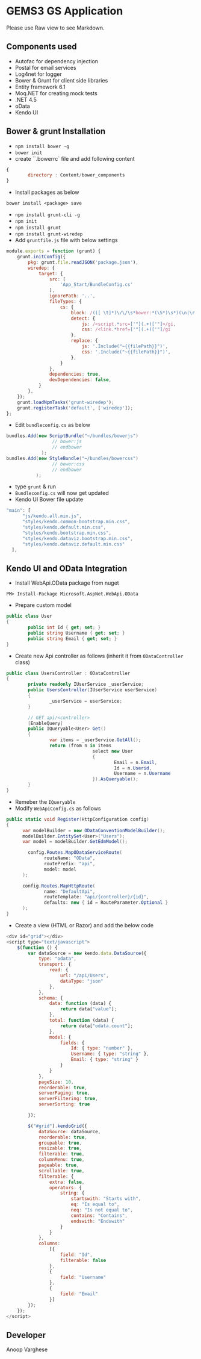 GEMS3 GS Application
=============

Please use Raw view to see Markdown.

Components used
-------

* Autofac for dependency injection
* Postal for email services
* Log4net for logger
* Bower & Grunt for client side libraries
* Entity framework 6.1
* Moq.NET for creating mock tests
* .NET 4.5
* oData
* Kendo UI


Bower & grunt Installation
-------
* `npm install bower -g`
* `bower init`
* create ``.bowerrc` file and add following content
```javascript
{
		directory : Content/bower_components
}
```
* Install packages as below
```
bower install <package> save
```
* `npm install grunt-cli -g`
* `npm init`
* `npm install grunt`
* `npm install grunt-wiredep`
* Add `gruntfile.js` file with below settings
```javascript
module.exports = function (grunt) {
    grunt.initConfig({
        pkg: grunt.file.readJSON('package.json'),
        wiredep: {
            target: {
                src: [
                    'App_Start/BundleConfig.cs'
                ],
                ignorePath: '..',
                fileTypes: {
                    cs: {
                        block: /(([ \t]*)\/\/\s*bower:*(\S*)\s*)(\n|\r|.)*?(\/\/\s*endbower\s*)/gi,
                        detect: {
                            js: /<script.*src=['"](.+)['"]>/gi,
                            css: /<link.*href=['"](.+)['"]/gi
                        },
                        replace: {
                            js: '.Include("~{{filePath}}")',
                            css: '.Include("~{{filePath}}")',
                        },
                    }
                },
                dependencies: true,
                devDependencies: false,
            }
        },
    });
    grunt.loadNpmTasks('grunt-wiredep');
    grunt.registerTask('default', ['wiredep']);
};
```
* Edit `bundleconfig.cs` as below
```csharp
bundles.Add(new ScriptBundle("~/bundles/bowerjs")
	             // bower:js
	             // endbower
	         );
bundles.Add(new StyleBundle("~/bundles/bowercss")
	             // bower:css
	             // endbower
           );
```
* type `grunt` & run
* `Bundleconfig.cs` will now get updated
* Kendo UI Bower file update
```javascript
"main": [
      "js/kendo.all.min.js",
      "styles/kendo.common-bootstrap.min.css",
      "styles/kendo.default.min.css",
      "styles/kendo.bootstrap.min.css",
      "styles/kendo.dataviz.bootstrap.min.css",
      "styles/kendo.dataviz.default.min.css"
  ],
```

Kendo UI and OData Integration
-------

* Install WebApi.OData package from nuget
```
PM> Install-Package Microsoft.AspNet.WebApi.OData
```
* Prepare custom model
```csharp
public class User
{
		public int Id { get; set; }
		public string Username { get; set; }
		public string Email { get; set; }
}
```
* Create new Api controller as follows (inherit it from `ODataController` class)
```csharp
public class UsersController : ODataController
{
		private readonly IUserService _userService;
		public UsersController(IUserService userService)
		{
				_userService = userService;
		}

		// GET api/<controller>
		[EnableQuery]
		public IQueryable<User> Get()
		{
				var items = _userService.GetAll();
				return (from n in items
								select new User
								{
										Email = n.Email,
										Id = n.Userid,
										Username = n.Username
								}).AsQueryable();
		}
}
```
* Remeber the `IQueryable`
* Modify `WebApiConfig.cs` as follows
```csharp
public static void Register(HttpConfiguration config)
{
      var modelBuilder = new ODataConventionModelBuilder();
      modelBuilder.EntitySet<User>("Users");
      var model = modelBuilder.GetEdmModel();

    	config.Routes.MapODataServiceRoute(
              routeName: "OData",
              routePrefix: "api",
              model: model
      );

      config.Routes.MapHttpRoute(
              name: "DefaultApi",
              routeTemplate: "api/{controller}/{id}",
              defaults: new { id = RouteParameter.Optional }
      );
}
```
* Create a view (HTML or Razor) and add the below code
```javascript
<div id="grid"></div>
<script type="text/javascript">
    $(function () {
        var dataSource = new kendo.data.DataSource({
            type: "odata",
            transport: {
                read: {
                    url: "/api/Users",
                    dataType: "json"
                },
            },
            schema: {
                data: function (data) {
                    return data["value"];
                },
                total: function (data) {
                    return data["odata.count"];
                },
                model: {
                    fields: {
                        Id: { type: "number" },
                        Username: { type: "string" },
                        Email: { type: "string" }
                    }
                }
            },
            pageSize: 10,
            reorderable: true,
            serverPaging: true,
            serverFiltering: true,
            serverSorting: true

        });

        $("#grid").kendoGrid({
            dataSource: dataSource,
            reorderable: true,
            groupable: true,
            resizable: true,
            filterable: true,
            columnMenu: true,
            pageable: true,
            scrollable: true,
            filterable: {
                extra: false,
                operators: {
                    string: {
                        startswith: "Starts with",
                        eq: "Is equal to",
                        neq: "Is not equal to",
                        contains: "Contains",
                        endswith: "Endswith"
                    }
                }
            },
            columns:
                [{
                    field: "Id",
                    filterable: false
                },
                {
                    field: "Username"
                },
                {
                    field: "Email"
                }]
        });
    });
</script>
```

Developer
------------
Anoop Varghese
